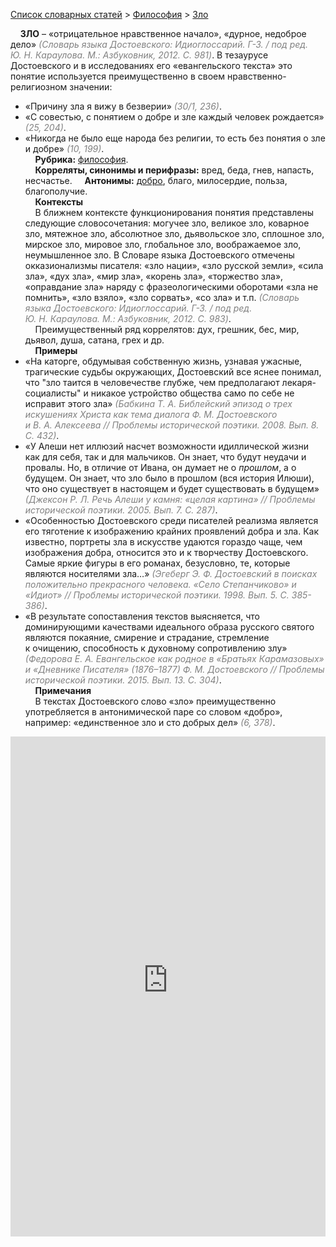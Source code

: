 <style>
st { color: Gray;
  font-style: italic;}
</style>

[Список словарных статей](https://thesaurus-dostoevsky.github.io/Thesaurus/) > [Философия](philosophy.md) > [Зло](зло.md) 

&nbsp;&nbsp;&nbsp;&nbsp;**ЗЛО** – «отрицательное нравственное начало»,  «дурное, недоброе дело» <st>(Словарь языка Достоевского: Идиоглоссарий. Г-З. / под ред. Ю. Н. Караулова. M.: Азбуковник, 2012. C. 981)</st>. В тезаурусе Достоевского и в исследованиях его «евангельского текста» это понятие используется преимущественно в своем нравственно-религиозном значении:
* «Причину зла я вижу в безверии» <st>(30/1, 236)</st>.
* «С совестью,   с понятием о добре и зле каждый человек рождается» <st>(25, 204)</st>.
* «Никогда  не было еще народа  без религии,  то есть без понятия  о зле и добре» <st>(10, 199)</st>.  
&nbsp;&nbsp;&nbsp;&nbsp;**Рубрика:** [философия](philosophy.md).  
&nbsp;&nbsp;&nbsp;&nbsp;**Корреляты, синонимы и перифразы:** вред, беда, гнев, напасть, несчастье.
&nbsp;&nbsp;&nbsp;&nbsp;**Антонимы:** [добро](добро.md), благо, милосердие, польза, благополучие.  
&nbsp;&nbsp;&nbsp;&nbsp;**Контексты**  
&nbsp;&nbsp;&nbsp;&nbsp;В ближнем контексте функционирования понятия  представлены следующие словосочетания: могучее зло, великое зло, коварное зло, мятежное зло, абсолютное зло, дьявольское зло, сплошное зло, мирское зло, мировое зло, глобальное зло, воображаемое зло,  неумышленное зло. В Словаре языка Достоевского отмечены окказионализмы писателя: «зло нации»,  «зло русской земли», «сила зла», «дух зла», «мир зла», «корень зла», «торжество зла», «оправдание зла» наряду с фразеологическими оборотами «зла не помнить»,  «зло взяло»,  «зло сорвать»,  «со зла» и т.п. <st>(Словарь языка Достоевского: Идиоглоссарий. Г-З. / под ред. Ю. Н. Караулова. M.: Азбуковник, 2012. C. 983)</st>.  
&nbsp;&nbsp;&nbsp;&nbsp;Преимущественный ряд коррелятов: дух, грешник, бес, мир, дьявол, душа, сатана, грех и др.   
&nbsp;&nbsp;&nbsp;&nbsp;**Примеры**  
* «На каторге, обдумывая собственную жизнь, узнавая ужасные, трагические судьбы окружающих, Достоевский все яснее понимал, что "зло таится в человечестве глубже, чем предполагают лекаря-социалисты" и никакое устройство общества само по себе не исправит этого зла» <st>(Бабкина Т. А. Библейский эпизод о трех искушениях Христа как тема диалога Ф. М. Достоевского и В. А. Алексеева // Проблемы исторической поэтики. 2008. Вып. 8. С. 432)</st>.
* «У Алеши нет иллюзий насчет возможности идиллической жизни как для себя, так и для мальчиков. Он знает, что будут неудачи и провалы. Но, в отличие от Ивана, он думает не о *прошлом*, а о будущем. Он знает, что зло было в прошлом (вся история Илюши), что оно существует в настоящем и будет существовать в будущем» <st>(Джексон Р. Л. Речь Алеши у камня: «целая картина» // Проблемы исторической поэтики. 2005. Вып. 7. С. 287)</st>.
* «Особенностью Достоевского среди писателей реализма является его тяготение к изображению крайних проявлений добра и зла. Как известно, портреты зла в искусстве удаются гораздо чаще, чем изображения добра, относится это и к творчеству Достоевского. Самые яркие фигуры в его романах, безусловно, те, которые являются носителями зла…» <st>(Эгеберг Э. Ф. Достоевский в поисках положительно прекрасного человека. «Село Степанчиково» и «Идиот» // Проблемы исторической поэтики. 1998. Вып. 5. С. 385-386)</st>.
* «В результате сопоставления текстов выясняется, что доминирующими качествами идеального образа русского святого являются покаяние, смирение и страдание, стремление к очищению, способность к духовному сопротивлению злу» <st>(Федорова Е. А. Евангельское как родное в «Братьях Карамазовых» и «Дневнике Писателя» (1876–1877) Ф. М. Достоевского // Проблемы исторической поэтики. 2015. Вып. 13. С. 304)</st>.  <br>
&nbsp;&nbsp;&nbsp;&nbsp;**Примечания**  
&nbsp;&nbsp;&nbsp;&nbsp;В текстах Достоевского слово «зло» преимущественно употребляется в антонимической паре со словом «добро», например: «единственное зло и сто добрых дел» <st>(6, 378)</st>.

<iframe src="https://thesaurus-dostoevsky.github.io/nk/зло.html" style="border:0px;width:100%;height:800px" allowfullscreen="true" webkitallowfullscreen="true" mozallowfullscreen="true">
